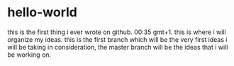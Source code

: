 # hello-world
 this is the first thing i ever wrote on github. 00:35 gmt+1.
 this is where i will organize my ideas.
 this is the first branch which will be the very first ideas i will be taking in consideration, the master branch will be the ideas that i will be working on. 
